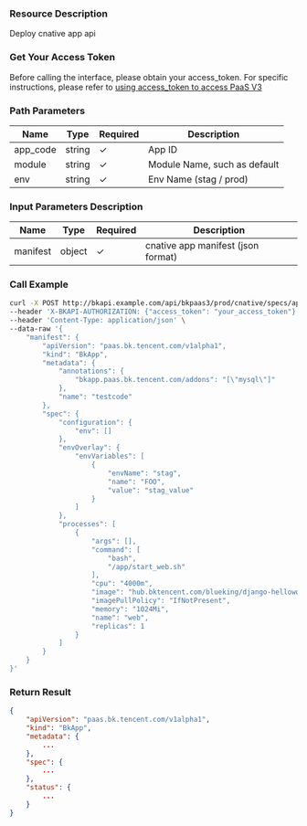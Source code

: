 ### Resource Description

Deploy cnative app api

### Get Your Access Token

Before calling the interface, please obtain your access_token. For specific instructions, please refer to [using access_token to access PaaS V3](https://bk.tencent.com/docs/markdown/PaaS3.0/topics/paas/access_token)

### Path Parameters

| Name     | Type   | Required | Description                  |
|----------|--------|----------|------------------------------|
| app_code | string | ✓        | App ID                       |
| module   | string | ✓        | Module Name, such as default |
| env      | string | ✓        | Env Name (stag / prod)       |

### Input Parameters Description

| Name     | Type   | Required | Description                        |
|----------|--------|----------|------------------------------------|
| manifest | object | ✓        | cnative app manifest (json format) |

### Call Example

```bash
curl -X POST http://bkapi.example.com/api/bkpaas3/prod/cnative/specs/applications/{app_code}/modules/{module}/envs/{env}/mres/deployments/ \
--header 'X-BKAPI-AUTHORIZATION: {"access_token": "your_access_token"}' \
--header 'Content-Type: application/json' \
--data-raw '{
    "manifest": {
        "apiVersion": "paas.bk.tencent.com/v1alpha1",
        "kind": "BkApp",
        "metadata": {
            "annotations": {
                "bkapp.paas.bk.tencent.com/addons": "[\"mysql\"]"
            },
            "name": "testcode"
        },
        "spec": {
            "configuration": {
                "env": []
            },
            "envOverlay": {
                "envVariables": [
                    {
                        "envName": "stag",
                        "name": "FOO",
                        "value": "stag_value"
                    }
                ]
            },
            "processes": [
                {
                    "args": [],
                    "command": [
                        "bash",
                        "/app/start_web.sh"
                    ],
                    "cpu": "4000m",
                    "image": "hub.bktencent.com/blueking/django-helloworld:latest",
                    "imagePullPolicy": "IfNotPresent",
                    "memory": "1024Mi",
                    "name": "web",
                    "replicas": 1
                }
            ]
        }
    }
}'
```

### Return Result

```json
{
    "apiVersion": "paas.bk.tencent.com/v1alpha1",
    "kind": "BkApp",
    "metadata": {
        ...
    },
    "spec": {
        ...
    },
    "status": {
        ...
    }
}
```
